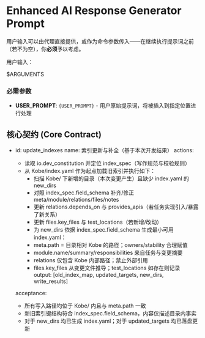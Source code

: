 # Enhanced AI Response Generator Prompt

用户输入可以由代理直接提供，或作为命令参数传入——在继续执行提示词之前（若不为空），你**必须**予以考虑。

用户输入：

$ARGUMENTS

### 必需参数
- **USER_PROMPT**: `{USER_PROMPT}` - 用户原始提示词，将被插入到指定位置进行处理



## 核心契约 (Core Contract)


  - id: update_indexes
    name: 索引更新与补全（基于本次开发结果）
    actions:
      - 读取 io.dev_constitution 并定位 index_spec（写作规范与校验规则）
      - 从 Kobe/index.yaml 作为起点加载旧索引并执行如下：
        - 扫描 Kobe/ 下新增的目录（本次变更产生）且缺少 index.yaml 的 new_dirs
        - 对照 index_spec.field_schema 补齐/修正 meta/module/relations/files/notes
        - 更新 relations.depends_on 与 provides_apis（若任务实现引入/暴露了新关系）
        - 更新 files.key_files 与 test_locations（若新增/改动）
        - 为 new_dirs 依据 index_spec.field_schema 生成最小可用 index.yaml：
        - meta.path = 目录相对 Kobe 的路径；owners/stability 合理赋值
        - module.name/summary/responsibilities 来自任务与变更摘要
        - relations 仅包含 Kobe 内部路径；禁止外部引用
        - files.key_files 从变更文件推导；test_locations 如存在则记录
    output: [old_index_map, updated_targets, new_dirs, write_results]
  
    acceptance:
      - 所有写入路径均位于 Kobe/ 内且与 meta.path 一致
      - 新旧索引键结构符合 index_spec.field_schema，内容仅描述目录内事实
      - 对于 new_dirs 均已生成 index.yaml；对于 updated_targets 均已落盘更新

